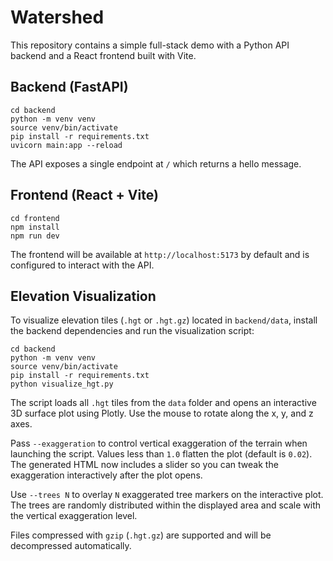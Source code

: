 # Watershed

This repository contains a simple full-stack demo with a Python API backend and a React frontend built with Vite.

## Backend (FastAPI)

```
cd backend
python -m venv venv
source venv/bin/activate
pip install -r requirements.txt
uvicorn main:app --reload
```

The API exposes a single endpoint at `/` which returns a hello message.

## Frontend (React + Vite)

```
cd frontend
npm install
npm run dev
```

The frontend will be available at `http://localhost:5173` by default and is configured to interact with the API.


## Elevation Visualization

To visualize elevation tiles (`.hgt` or `.hgt.gz`) located in `backend/data`, install the backend dependencies and run the visualization script:

```
cd backend
python -m venv venv
source venv/bin/activate
pip install -r requirements.txt
python visualize_hgt.py
```

The script loads all `.hgt` tiles from the `data` folder and opens an interactive 3D surface plot using Plotly. Use the mouse to rotate along the x, y, and z axes.

Pass `--exaggeration` to control vertical exaggeration of the terrain when launching the script. Values less than `1.0` flatten the plot (default is `0.02`). The generated HTML now includes a slider so you can tweak the exaggeration interactively after the plot opens.

Use `--trees N` to overlay `N` exaggerated tree markers on the interactive plot. The trees are randomly distributed within the displayed area and scale with the vertical exaggeration level.

Files compressed with `gzip` (`.hgt.gz`) are supported and will be decompressed automatically.
